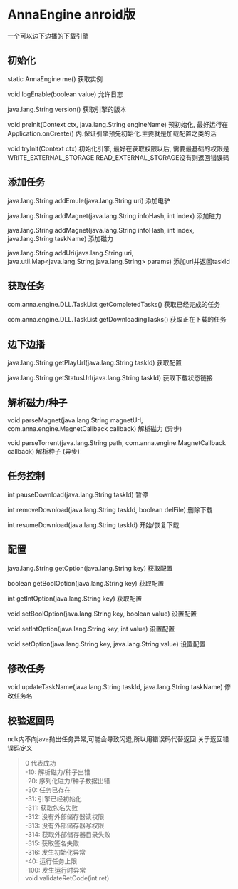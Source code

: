 # AnnaEngine anroid版
一个可以边下边播的下载引擎

## 初始化 
static AnnaEngine	me()   获取实例

void	logEnable(boolean value)   允许日志   

java.lang.String	version()    获取引擎的版本

void	preInit(Context ctx, java.lang.String engineName)    预初始化, 最好运行在 Application.onCreate() 内.保证引擎预先初始化.主要就是加载配置之类的活

void	tryInit(Context ctx)   初始化引擎, 最好在获取权限以后, 需要最基础的权限是 WRITE_EXTERNAL_STORAGE READ_EXTERNAL_STORAGE没有则返回错误码   

## 添加任务  
java.lang.String	addEmule(java.lang.String uri)   添加电驴   

java.lang.String	addMagnet(java.lang.String infoHash, int index)   添加磁力   

java.lang.String	addMagnet(java.lang.String infoHash, int index, java.lang.String taskName)    添加磁力

java.lang.String	addUri(java.lang.String uri, java.util.Map<java.lang.String,java.lang.String> params)  添加url并返回taskId   


## 获取任务 
com.anna.engine.DLL.TaskList	getCompletedTasks()   获取已经完成的任务   

com.anna.engine.DLL.TaskList	getDownloadingTasks()   获取正在下载的任务


## 边下边播  
java.lang.String	getPlayUrl(java.lang.String taskId)    获取配置   

java.lang.String	getStatusUrl(java.lang.String taskId)  获取下载状态链接      


## 解析磁力/种子
void	parseMagnet(java.lang.String magnetUrl, com.anna.engine.MagnetCallback callback)   解析磁力 (异步)   

void	parseTorrent(java.lang.String path, com.anna.engine.MagnetCallback callback)   解析种子 (异步)   


## 任务控制
int	pauseDownload(java.lang.String taskId)   暂停 

int	removeDownload(java.lang.String taskId, boolean delFile)   删除下载   

int	resumeDownload(java.lang.String taskId)   开始/恢复下载     

## 配置
java.lang.String	getOption(java.lang.String key)   获取配置   

boolean	getBoolOption(java.lang.String key)  获取配置   

int	getIntOption(java.lang.String key)      获取配置   

void	setBoolOption(java.lang.String key, boolean value)    设置配置   

void	setIntOption(java.lang.String key, int value)   设置配置   

void	setOption(java.lang.String key, java.lang.String value)   设置配置   


## 修改任务
void	updateTaskName(java.lang.String taskId, java.lang.String taskName)   修改任务名    



## 校验返回码
ndk内不向java抛出任务异常,可能会导致闪退,所以用错误码代替返回 关于返回错误码定义   
>0 代表成功    
>-10: 解析磁力/种子出错     
>-20: 序列化磁力/种子数据出错    
>-30: 任务已存在    
>-31: 引擎已经初始化    
>-311: 获取包名失败    
>-312: 没有外部储存器读权限     
>-313: 没有外部储存器写权限     
>-314: 获取外部储存器目录失败     
>-315: 获取签名失败     
>-316: 发生初始化异常     
>-40: 运行任务上限     
>-100: 发生运行时异常       
void	validateRetCode(int ret)   



